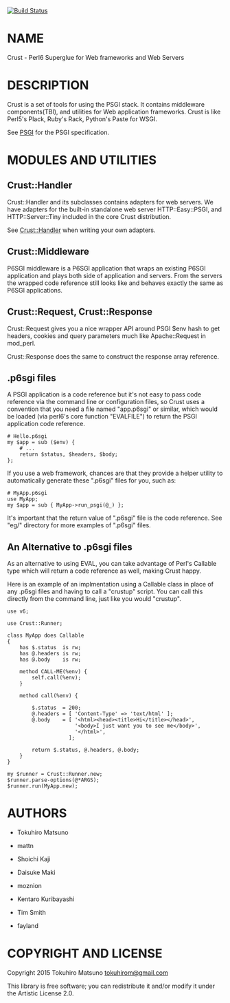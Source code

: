 [![Build Status](https://travis-ci.org/tokuhirom/p6-Crust.svg?branch=master)](https://travis-ci.org/tokuhirom/p6-Crust)

NAME
====

Crust - Perl6 Superglue for Web frameworks and Web Servers

DESCRIPTION
===========

Crust is a set of tools for using the PSGI stack. It contains
middleware components(TBI), and utilities for Web application
frameworks. Crust is like Perl5's Plack, Ruby's Rack, Python's Paste
for WSGI.

See [PSGI](PSGI) for the PSGI specification.

MODULES AND UTILITIES
=====================

Crust::Handler
--------------

Crust::Handler and its subclasses contains adapters for web
servers. We have adapters for the built-in standalone web server
HTTP::Easy::PSGI, and HTTP::Server::Tiny included in the core Crust
distribution.

See [Crust::Handler](Crust::Handler) when writing your own adapters.

Crust::Middleware
-----------------

P6SGI middleware is a P6SGI application that wraps an existing P6SGI
application and plays both side of application and servers. From the
servers the wrapped code reference still looks like and behaves
exactly the same as P6SGI applications.

Crust::Request, Crust::Response
-------------------------------

Crust::Request gives you a nice wrapper API around PSGI $env hash to
get headers, cookies and query parameters much like Apache::Request in
mod_perl.

Crust::Response does the same to construct the response array
reference.

.p6sgi files
------------

A PSGI application is a code reference but it's not easy to pass code
reference via the command line or configuration files, so Crust uses a
convention that you need a file named "app.p6sgi" or similar, which
would be loaded (via perl6's core function "EVALFILE") to return the
PSGI application code reference.

    # Hello.p6sgi
    my $app = sub ($env) {
        # ...
        return $status, $headers, $body;
    };

If you use a web framework, chances are that they provide a helper
utility to automatically generate these ".p6sgi" files for you, such
as:

    # MyApp.p6sgi
    use MyApp;
    my $app = sub { MyApp->run_psgi(@_) };

It's important that the return value of ".p6sgi" file is the code
reference. See "eg/" directory for more examples of ".p6sgi" files.

An Alternative to .p6sgi files
------------------------------

As an alternative to using EVAL, you can take advantage of Perl's
Callable type which will return a code reference as well, making Crust
happy.

Here is an example of an implmentation using a Callable class in place
of any .p6sgi files and having to call a "crustup" script. You can
call this directly from the command line, just like you would
"crustup".

    use v6;

    use Crust::Runner;

    class MyApp does Callable
    {
        has $.status  is rw;
        has @.headers is rw;
        has @.body    is rw;

        method CALL-ME(%env) {
            self.call(%env);
        }

        method call(%env) {

            $.status  = 200;
            @.headers = [ 'Content-Type' => 'text/html' ];
            @.body    = [ '<html><head><title>Hi</title></head>',
                          '<body>I just want you to see me</body>',
                          '</html>',
                        ];

            return $.status, @.headers, @.body;
        }
    }

    my $runner = Crust::Runner.new;
    $runner.parse-options(@*ARGS);
    $runner.run(MyApp.new);

AUTHORS
=======

  * Tokuhiro Matsuno

  * mattn

  * Shoichi Kaji

  * Daisuke Maki

  * moznion

  * Kentaro Kuribayashi

  * Tim Smith

  * fayland

COPYRIGHT AND LICENSE
=====================

Copyright 2015 Tokuhiro Matsuno <tokuhirom@gmail.com>

This library is free software; you can redistribute it and/or modify it under the Artistic License 2.0.
